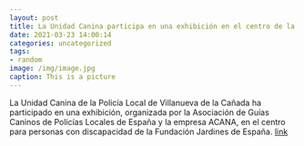 ```yaml
---
layout: post
title: La Unidad Canina participa en una exhibición en el centro de la Fundación Jardines de España
date: 2021-03-23 14:00:14
categories: uncategorized
tags:
- random
image: /img/image.jpg
caption: This is a picture
---
```

La Unidad Canina de la Policía Local de Villanueva de la Cañada ha participado en una exhibición, organizada por la Asociación de Guías Caninos de Policías Locales de España y la empresa ACANA, en el centro para personas con discapacidad de la Fundación Jardines de España.   [link](https://www.ayto-villacanada.es/tu-ayuntamiento/la-unidad-canina-participa-en-una-exhibicion-en-el-centro-de-la-fundacion-jardines-de-espana/)
